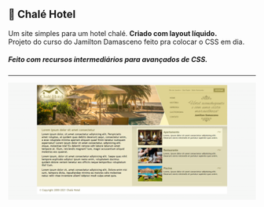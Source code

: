 ## 🏢  Chalé Hotel

Um site simples para um hotel chalé. <strong>Criado com layout líquido.</strong>
<br>
Projeto do curso do Jamilton Damasceno feito pra colocar o CSS em dia. 

<h5>Feito com recursos intermediários para avançados de CSS.</h5>

<hr>

<p align="center">
	<img alt="exemplo" src="github/exemplo.PNG" witdh="50%">
</p>
